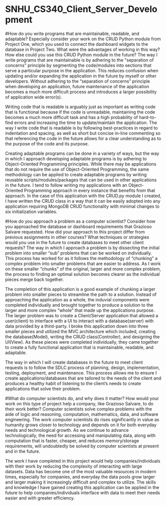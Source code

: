 # SNHU_CS340_Client_Server_Development

#How do you write programs that are maintainable, readable, and adaptable? Especially consider your work on the CRUD Python module from Project One, which you used to connect the dashboard widgets to the database in Project Two. What were the advantages of working in this way? How else could you use this CRUD Python module in the future?
The way I write programs that are maintainable is by adhering to the "separation of concerns" principle by segmenting the code/modules into sections that serve a particular purpose in the application. This reduces confusion when updating and/or expanding the application in the future by myself or other developers. Without adhering to the “separation of concerns” principle when developing an application, future maintenance of the application becomes a much more difficult process and introduces a larger possibility of application wide error(s).

Writing code that is readable is arguably just as important as writing code that is functional because if the code is unreadable, maintaining the code becomes a much more difficult task and has a high probability of hard-to-find errors and increasing the time to update/maintain the application. The way I write code that is readable is by following best-practices in regard to indentation and spacing, as well as short but concise in-line commenting so that referencing the code in the future allows for a clear understanding as to the purpose of the code and its purpose.

Creating adaptable programs can be done in a variety of ways, but the way in which I approach developing adaptable programs is by adhering to Object-Oriented Programming principles. While there may be applications that do not require the use of Object-Oriented Programming, the same methodology can be applied to create adaptable programs by writing reusable scripts/modules/packages that can be used in other applications in the future.
I tend to follow writing my applications with an Object-Oriented Programming approach in every instance that benefits from that approach. In the case of this application with the CRUD.py module I created, I have written the CRUD class in a way that it can be easily adopted into any application requiring MongoDB CRUD functionality with minimal changes to six initialization variables.

#How do you approach a problem as a computer scientist? Consider how you approached the database or dashboard requirements that Grazioso Salvare requested. How did your approach to this project differ from previous assignments in other courses? What techniques or strategies would you use in the future to create databases to meet other client requests?
The way in which I approach a problem is by dissecting the initial problem into smaller “sub” problems that can be worked on individually. This process has worked for as it follows the methodology of “chunking” a complex problem into smaller problems that are easier to address. As I work on these smaller “chunks” of the original, larger and more complex problem, the process to finding an optimal solution becomes clearer as the individual pieces merge back together.

The completion of this application is a good example of chunking a larger problem into smaller pieces to streamline the path to a solution. Instead of approaching the application as a whole, the induvial components were completed individually and brought together to produce a solution to the larger and more complex “whole” that made up the applications purpose. The larger problem was to create a Client/Server application that allowed a user(client) to interface with a UI to interact with a database(server) with data provided by a third-party. I broke this application down into three smaller pieces and utilized the MVC architecture which included, creating the database(Model), writing the CRUD class(Controller), and designing the UI(View). As these pieces were completed individually, they came together to create a fully functional application that is maintainable, readable, and adaptable. 

The way in which I will create databases in the future to meet client requests is to follow the SDLC process of planning, design, implementation, testing, deployment, and maintenance. This process allows me to ensure I create applications/databases that are tailored to the needs of the client and produces a healthy habit of listening to the client’s needs to create applications that solve their problem.

#What do computer scientists do, and why does it matter? How would your work on this type of project help a company, like Grazioso Salvare, to do their work better?
Computer scientists solve complex problems with the aide of logic and reasoning, computation, mathematics, data, and software engineering. The work computer scientists do rises significantly in value as humanity grows closer to technology and depends on it for both everyday needs and technological growth. As we continue to advance technologically, the need for accessing and manipulating data, along with computation that is faster, cheaper, and reduces memory/storage requirements, will undoubtedly be solved by computer scientists at present and in the future.

The work I have completed in this project would help companies/individuals with their work by reducing the complexity of interacting with large datasets. Data has become one of the most valuable resources in modern times, especially for companies, and everyday the data pools grow larger and larger making it increasingly difficult and complex to utilize. The skills and knowledge I have gained creating this application can be applied in the future to help companies/individuals interface with data to meet their needs easier and with greater efficiency. 
